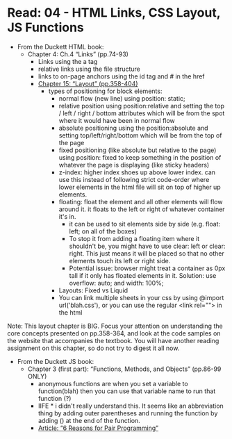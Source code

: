 # Read: 04 - HTML Links, CSS Layout, JS Functions

* From the Duckett HTML book:
  * Chapter 4: Ch.4 “Links” (pp.74-93)
    * Links using the a tag
    * relative links using the file structure
    * links to on-page anchors using the id tag and # in the href
    * [Chapter 15: “Layout” (pp.358-404)](http://htmlandcssbook.com/code-samples/chapter-15/)
      * types of positioning for block elements:
        * normal flow (new line) using position: static;
        * relative position using position:relative and setting the top / left / right / bottom attributes which will be from the spot where it would have been in normal flow
        * absolute positioning using the position:absolute and setting top/left/right/bottom which will be from the top of the page
        * fixed positioning (like absolute but relative to the page) using position: fixed to keep something in the position of whatever the page is displaying (like sticky headers)
        * z-index: higher index shoes up above lower index. can use this instead of following strict code-order where lower elements in the html file will sit on top of higher up elements. 
        * floating: float the element and all other elements will flow around it. it floats to the left or right of whatever container it's in.
          * it can be used to sit elements side by side (e.g. float: left; on all of the boxes)
          * To stop it from adding a floating item where it shouldn't be, you might have to use clear: left or clear: right. This just means it will be placed so that no other elements touch its left or right side.
          * Potential issue: browser might treat a container as 0px tall if it only has floated elements in it. Solution: use overflow: auto; and width: 100%;
        * Layouts: Fixed vs Liquid
        * You can link multiple sheets in your css by using \@import url('blah.css'), or you can use the regular \<link rel=""> in the html

Note: This layout chapter is BIG. Focus your attention on understanding the core concepts presented on pp.358-364, and look at the code samples on the website that accompanies the textbook. You will have another reading assignment on this chapter, so do not try to digest it all now.

* From the Duckett JS book:
  * Chapter 3 (first part): “Functions, Methods, and Objects” (pp.86-99 ONLY)
    * anonymous functions are when you set a variable to function(blah) then you can use that variable name to run that function (?)
    * IIFE * i didn't really understand this. It seems like an abbreviation thing by adding outer parentheses and running the function by adding () at the end of the function.
    * [Article: “6 Reasons for Pair Programming”](https://www.codefellows.org/blog/6-reasons-for-pair-programming/)
